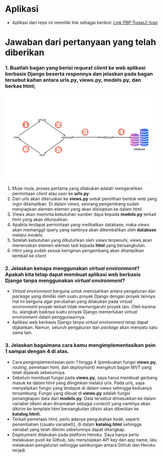 # Aplikasi
- Aplikasi dari repo ini memiliki link sebagai berikut:
[Link PBP-Tugas2-Ivan](http://ivanrbnc-pbp-tugas2.herokuapp.com/katalog/)

# Jawaban dari pertanyaan yang telah diberikan

### 1. Buatlah bagan yang berisi *request client* ke web aplikasi berbasis Django beserta responnya dan jelaskan pada bagan tersebut kaitan antara **urls.py**, **views.py**, **models.py**, dan berkas **html**;

![Bagan MVT](/assets/Bagan%20MVT.png)

1. Mula-mula, proses pertama yang dilakukan adalah mengarahkan permintaan *client* atau *user* ke **urls.py**. 
2. Dari urls akan diteruskan ke **views.py** untuk pemilihan bentuk web yang ingin ditampilkan. Di dalam views, seorang pengembang sudah menyiapkan elemen-elemen yang akan disisipkan ke dalam html. 
3. Views akan meminta kebutuhan sumber daya kepada **models.py** terkait html yang akan ditunjukkan.
4. Apabila terdapat permintaan yang melibatkan database, maka views akan memanggil query yang nantinya akan dikembalikan oleh **database** melalui models. 
5. Setelah kebutuhan yang dibutuhkan oleh views terpenuhi, views akan meneruskan elemen-elemen tadi kepada **html** yang bersangkutan.
6. Html yang sudah sesuai keinginan pengembang akan ditampilkan kembali ke *client*.

### 2. Jelaskan kenapa menggunakan *virtual environment*? Apakah kita tetap dapat membuat aplikasi web berbasis Django tanpa menggunakan *virtual environment*?

- *Virtual environment* berguna untuk memisahkan antara pengaturan dan *package* yang dimiliki oleh suatu proyek Django dengan proyek lainnya. Hal ini berguna agar perubahan yang dilakukan pada *virtual environment* proyek terkait tidak memengaruhi proyek lain. Oleh karena itu, alangkah baiknya suatu proyek Django memerlukan *virtual environment* dalam penggunaannya. 
- Aplikasi web berbasis Django tanpa *virtual environment* tetap dapat dijalankan. Namun, seluruh pengaturan dan *package* akan menyatu satu sama lain.

### 3. Jelaskan bagaimana cara kamu mengimplementasikan poin 1 sampai dengan 4 di atas.

- Cara pengimplementasian poin 1 hingga 4 (pembuatan fungsi **views.py**, *routing*, pemetaan html, dan *deployment*) mengikuti bagan MVT yang telah dijawab sebelumnya. 
- Sebelum membuat fungsi pada **views.py**, saya harus membuat gerbang masuk ke dalam html yang diinginkan melalui urls. Pada urls, saya menyelipkan fungsi yang terdapat di dalam views sehingga keduanya tersambung. Fungsi yang dibuat di **views.py** adalah fungsi penangkapan data dari **models.py**. Data tersebut dimasukkan ke dalam variabel (disini akan dinamakan sebagai *context*) yang nantinya akan dikirim ke template html bersangkutan (disini akan diberikan ke **katalog.html**). 
- Terkait pemetaan html, perlu adanya pengubahan kode, seperti penambahan {{suatu variabel}}, di dalam **katalog.html** sehingga variabel yang telah dikirim sebelumnya dapat ditangkap. 
- Deployment dilakukan pada platform Heroku. Saya hanya perlu melakukan push ke Github, lalu menyisipkan API key dan app name, lalu melakukan pengaturan sehingga sambungan antara Github dan Heroku terjadi.